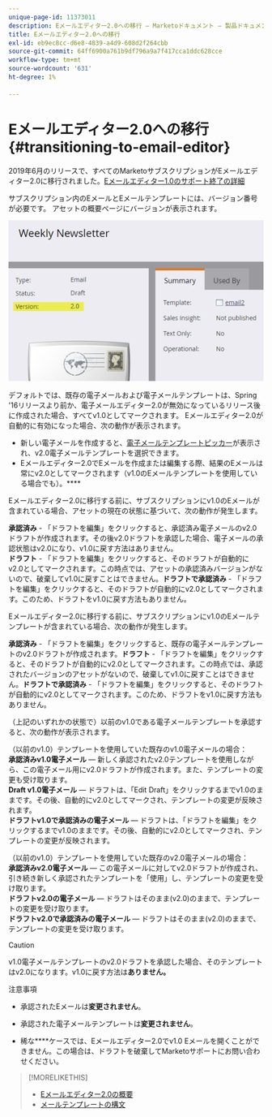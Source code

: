```yaml
---
unique-page-id: 11373011
description: Eメールエディター2.0への移行 — Marketoドキュメント — 製品ドキュメント
title: Eメールエディター2.0への移行
exl-id: eb9ec8cc-d6e8-4839-a4d9-608d2f264cbb
source-git-commit: 64ff6900a761b9df796a9a7f417cca1ddc628cce
workflow-type: tm+mt
source-wordcount: '631'
ht-degree: 1%

---
```


# Eメールエディター2.0への移行 {#transitioning-to-email-editor}

2019年6月のリリースで、すべてのMarketoサブスクリプションがEメールエディター2.0に移行されました。[Eメールエディター1.0のサポート終了の詳細](https://nation.marketo.com/docs/DOC-7038)

サブスクリプション内のEメールとEメールテンプレートには、バージョン番号が必要です。 アセットの概要ページにバージョンが表示されます。

![](assets/five-5.png)

デフォルトでは、既存の電子メールおよび電子メールテンプレートは、Spring &#39;16リリースより前か、電子メールエディター2.0が無効になっているリリース後に作成された場合、すべてv1.0としてマークされます。 Eメールエディター2.0が自動的に有効になった場合、次の動作が表示されます。

* 新しい電子メールを作成すると、[電子メールテンプレートピッカー](email-template-picker-overview.md)が表示され、v2.0電子メールテンプレートを選択できます。
* Eメールエディター2.0でEメールを作成または編集する際、結果のEメールは常にv2.0としてマークされます（v1.0のEメールテンプレートを使用している場合でも）。****

Eメールエディター2.0に移行する前に、サブスクリプションにv1.0のEメールが含まれている場合、アセットの現在の状態に基づいて、次の動作が発生します。

**承認済み**  - 「ドラフトを編集」をクリックすると、承認済み電子メールのv2.0ドラフトが作成されます。その後v2.0ドラフトを承認した場合、電子メールの承認状態はv2.0になり、v1.0に戻す方法はありません。\
**ドラフト**  - 「ドラフトを編集」をクリックすると、そのドラフトが自動的にv2.0としてマークされます。この時点では、アセットの承認済みバージョンがないので、破棄してv1.0に戻すことはできません。**ドラフトで承認済み**  - 「ドラフトを編集」をクリックすると、そのドラフトが自動的にv2.0としてマークされます。このため、ドラフトをv1.0に戻す方法もありません。

Eメールエディター2.0に移行する前に、サブスクリプションにv1.0のEメールテンプレートが含まれている場合、次の動作が発生します。

**承認済み**  - 「ドラフトを編集」をクリックすると、既存の電子メールテンプレートのv2.0ドラフトが作成されます。**ドラフト**  - 「ドラフトを編集」をクリックすると、そのドラフトが自動的にv2.0としてマークされます。この時点では、承認されたバージョンのアセットがないので、破棄してv1.0に戻すことはできません。**ドラフトで承認済み**  - 「ドラフトを編集」をクリックすると、そのドラフトが自動的にv2.0としてマークされます。このため、ドラフトをv1.0に戻す方法もありません。

（上記のいずれかの状態で）以前のv1.0である電子メールテンプレートを承認すると、次の動作が表示されます。

（以前のv1.0）テンプレートを使用していた既存のv1.0電子メールの場合：\
**承認済みv1.0電子メール**  — 新しく承認されたv2.0テンプレートを使用しながら、この電子メール用にv2.0ドラフトが作成されます。また、テンプレートの変更も受け取ります。\
**Draft v1.0電子メール**  — ドラフトは、「Edit Draft」をクリックするまでv1.0のままです。その後、自動的にv2.0としてマークされ、テンプレートの変更が反映されます。\
**ドラフトv1.0で承認済みの電子メール**  — ドラフトは、「ドラフトを編集」をクリックするまでv1.0のままです。その後、自動的にv2.0としてマークされ、テンプレートの変更が反映されます。

（以前のv1.0）テンプレートを使用していた既存のv2.0電子メールの場合：\
**承認済みv2.0電子メール**  — この電子メールに対してv2.0ドラフトが作成され、引き続き新しく承認されたテンプレートを「使用」し、テンプレートの変更を受け取ります。\
**ドラフトv2.0の電子メール**  — ドラフトはそのまま(v2.0)のままで、テンプレートの変更を受け取ります。\
**ドラフトv2.0で承認済みの電子メール**  — ドラフトはそのまま(v2.0)のままで、テンプレートの変更を受け取ります。

>[!CAUTION]
>
>v1.0電子メールテンプレートのv2.0ドラフトを承認した場合、そのテンプレートはv2.0になります。v1.0に戻す方法は&#x200B;**ありません。**

注意事項

* 承認されたEメールは&#x200B;**変更されません**。

* 承認された電子メールテンプレートは&#x200B;**変更されません**。

* 稀な&#x200B;****&#x200B;ケースでは、Eメールエディター2.0でv1.0 Eメールを開くことができません。この場合は、ドラフトを破棄してMarketoサポートにお問い合わせください。

>[!MORELIKETHIS]
>
>* [Eメールエディター2.0の概要](/help/marketo/product-docs/email-marketing/general/email-editor-2/email-editor-v2-0-overview.md)
>* [メールテンプレートの構文](/help/marketo/product-docs/email-marketing/general/email-editor-2/email-template-syntax.md)

